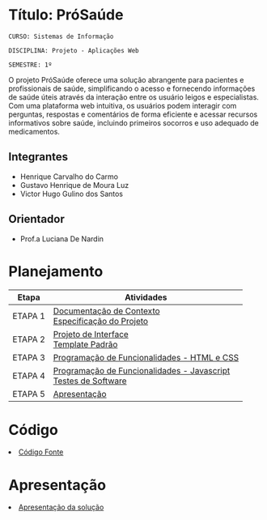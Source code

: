 # Título: PróSaúde

`CURSO: Sistemas de Informação`

`DISCIPLINA: Projeto - Aplicações Web`

`SEMESTRE: 1º`

O projeto PróSaúde oferece uma solução abrangente para pacientes e profissionais de saúde, simplificando o acesso e fornecendo informações de saúde úteis através da interação entre os usuário leigos e especialistas. Com uma plataforma web intuitiva, os usuários podem interagir com perguntas, respostas e comentários de forma eficiente e acessar recursos informativos sobre saúde, incluindo primeiros socorros e uso adequado de medicamentos.

## Integrantes

* Henrique Carvalho do Carmo
* Gustavo Henrique de Moura Luz
* Victor Hugo Gulino dos Santos


## Orientador

* Prof.a Luciana De Nardin

# Planejamento

| Etapa         | Atividades |
|  :----:   | ----------- |
| ETAPA 1         |[Documentação de Contexto](docs/context.md) <br> [Especificação do Projeto](docs/especification.md) |
| ETAPA 2         |[Projeto de Interface](docs/interface.md) <br> [Template Padrão](docs/template.md) |
| ETAPA 3         |[Programação de Funcionalidades - HTML e CSS](docs/development.md) |
| ETAPA 4        |[Programação de Funcionalidades - Javascript](docs/development.md) <br> [Testes de Software ](docs/tests.md) |
| ETAPA 5         | [Apresentação](presentation/README.md) |

# Código

<li><a href="src/README.md"> Código Fonte</a></li>

# Apresentação

<li><a href="presentation/README.md"> Apresentação da solução</a></li>
